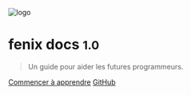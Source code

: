 
![logo](media/fenixlogo.avif)

# fenix docs <small>1.0</small>

> Un guide pour aider les futures programmeurs.

[Commencer à apprendre](Intro.md)
[GitHub](https://github.com/zipperxyz/)
